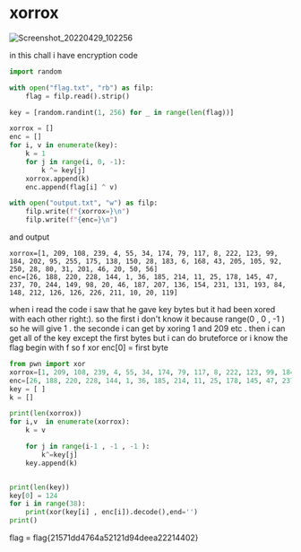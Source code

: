 

# xorrox 
![Screenshot_20220429_102256](https://user-images.githubusercontent.com/75040566/166269166-7c84a55e-20f0-440e-a1ec-8f784670a9fe.png)


in this chall i have encryption code 
```python
import random

with open("flag.txt", "rb") as filp:
    flag = filp.read().strip()

key = [random.randint(1, 256) for _ in range(len(flag))]

xorrox = []
enc = []
for i, v in enumerate(key):
    k = 1
    for j in range(i, 0, -1):
        k ^= key[j]
    xorrox.append(k)
    enc.append(flag[i] ^ v)

with open("output.txt", "w") as filp:
    filp.write(f"{xorrox=}\n")
    filp.write(f"{enc=}\n")

```
and output 
```
xorrox=[1, 209, 108, 239, 4, 55, 34, 174, 79, 117, 8, 222, 123, 99, 184, 202, 95, 255, 175, 138, 150, 28, 183, 6, 168, 43, 205, 105, 92, 250, 28, 80, 31, 201, 46, 20, 50, 56]
enc=[26, 188, 220, 228, 144, 1, 36, 185, 214, 11, 25, 178, 145, 47, 237, 70, 244, 149, 98, 20, 46, 187, 207, 136, 154, 231, 131, 193, 84, 148, 212, 126, 126, 226, 211, 10, 20, 119]

```

when i read the code i saw that he gave key bytes but it had been xored with each other right:).
so the first i don't know it because range(0 , 0 , -1 ) so he will give  1 . 
the seconde i can get by xoring 1 and 209 etc . 
then i can get all of the key except the first bytes but i can do bruteforce or i know the flag begin with f so f xor enc[0] = first byte
```python 
from pwn import xor
xorrox=[1, 209, 108, 239, 4, 55, 34, 174, 79, 117, 8, 222, 123, 99, 184, 202, 95, 255, 175, 138, 150, 28, 183, 6, 168, 43, 205, 105, 92, 250, 28, 80, 31, 201, 46, 20, 50, 56]
enc=[26, 188, 220, 228, 144, 1, 36, 185, 214, 11, 25, 178, 145, 47, 237, 70, 244, 149, 98, 20, 46, 187, 207, 136, 154, 231, 131, 193, 84, 148, 212, 126, 126, 226, 211, 10, 20, 119]
key = [ ]
k = []

print(len(xorrox))
for i,v  in enumerate(xorrox):
    k = v

    for j in range(i-1 , -1 , -1 ):
        k^=key[j]
    key.append(k)


print(len(key))
key[0] = 124
for i in range(38):
    print(xor(key[i] , enc[i]).decode(),end='')
print()

```
flag = flag{21571dd4764a52121d94deea22214402}
